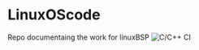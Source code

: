 # LinuxOScode
Repo documentaing the work for linuxBSP
![C/C++ CI](https://github.com/99002504/LinuxOScode/workflows/C/C++%20CI/badge.svg)
